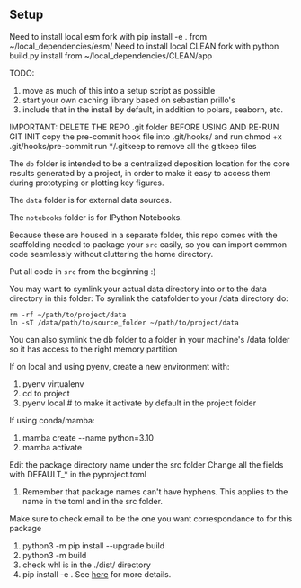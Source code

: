 ## Setup
Need to install local esm fork with pip install -e . from ~/local_dependencies/esm/
Need to install local CLEAN fork with python build.py install from ~/local_dependencies/CLEAN/app


TODO: 
1. move as much of this into a setup script as possible
2. start your own caching library based on sebastian prillo's
3. include that in the install by default, in addition to polars, seaborn, etc.

IMPORTANT: DELETE THE REPO .git folder BEFORE USING AND RE-RUN GIT INIT
copy the pre-commit hook file into .git/hooks/ and run chmod +x .git/hooks/pre-commit
run \*/.gitkeep to remove all the gitkeep files

The ```db``` folder is intended to be a centralized deposition location for the core results generated by a project, in order to make it easy to access them during prototyping or plotting key figures.

The ```data``` folder is for external data sources.

The ```notebooks``` folder is for IPython Notebooks.

Because these are housed in a separate folder, this repo comes with the scaffolding needed to package your ```src``` easily, so you can import common code seamlessly without cluttering the home directory.

Put all code in ```src``` from the beginning :)

You may want to symlink your actual data directory into or to the data directory in this folder:
To symlink the datafolder to your /data directory do: 
```
rm -rf ~/path/to/project/data
ln -sT /data/path/to/source_folder ~/path/to/project/data
```
You can also symlink the db folder to a folder in your machine's /data folder so it has access to the right memory partition

If on local and using pyenv, create a new environment with:
1. pyenv virtualenv <python-version> <env-name>
2. cd to project
3. pyenv local <env-name> # to make it activate by default in the project folder

If using conda/mamba:
1. mamba create --name <env-name> python=3.10
2. mamba activate <env-name>

Edit the package directory name under the src folder
Change all the fields with DEFAULT_* in the pyproject.toml
1. Remember that package names can't have hyphens. This applies to the name in the toml and in the src folder.

Make sure to check email to be the one you want correspondance to for this package
1. python3 -m pip install --upgrade build
2. python3 -m build
3. check whl is in the ./dist/ directory
4. pip install -e .
See [here](https://packaging.python.org/en/latest/tutorials/packaging-projects/) for more details.
